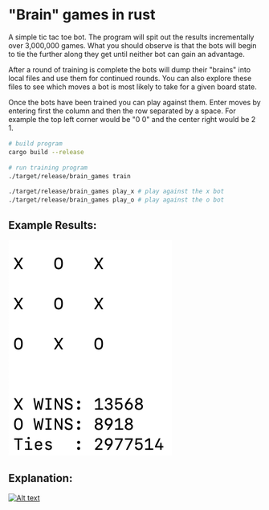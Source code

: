 # "Brain" games in rust

A simple tic tac toe bot.
The program will spit out the results incrementally over 3,000,000 games.
What you should observe is that the bots will begin to tie the further along they get until neither bot can gain an advantage.

After a round of training is complete the bots will dump their "brains" into local files and use them for continued rounds. You can also explore these files to see which moves a bot is most likely to take for a given board state.

Once the bots have been trained you can play against them. Enter moves by entering first the column and then the row separated by a space. For example the top left corner would be "0 0" and the center right would be 2 1.

```BASH
# build program
cargo build --release
```

```BASH
# run training program
./target/release/brain_games train
```

```BASH
./target/release/brain_games play_x # play against the x bot
./target/release/brain_games play_o # play against the o bot
```

## Example Results:

![Results Image](/images/game-results.png)

## Explanation:

[![Alt text](https://img.youtube.com/vi/R9c-_neaxeU/0.jpg)](https://www.youtube.com/watch?v=R9c-_neaxeU)
